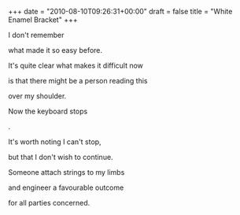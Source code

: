 +++
date = "2010-08-10T09:26:31+00:00"
draft = false
title = "White Enamel Bracket"
+++
<p>I don't remember</p>&#13;
<p>what made it so easy before.</p>&#13;
<p>It's quite clear what makes it difficult now</p>&#13;
<p>is that there might be a person reading this</p>&#13;
<p>over my shoulder.</p>&#13;
<p>Now the keyboard stops</p>&#13;
<p>.</p>&#13;
<p>It's worth noting I can't stop,</p>&#13;
<p>but that I don't wish to continue.</p>&#13;
<p>Someone attach strings to my limbs</p>&#13;
<p>and engineer a favourable outcome</p>&#13;
<p>for all parties concerned.</p> 
